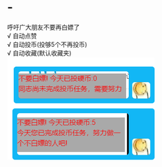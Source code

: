 # -
呼吁广大朋友不要再白嫖了  
√ 自动点赞  
√ 自动投币(投够5个不再投币)  
√ 自动收藏(默认收藏夹)  
![Image text](https://github.com/gujunfenzhan/-/blob/main/123.png)
